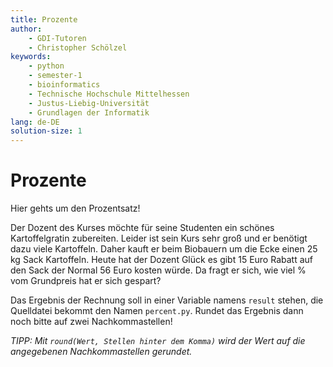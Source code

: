 ```yaml
---
title: Prozente
author:
    - GDI-Tutoren
    - Christopher Schölzel
keywords:
    - python
    - semester-1
    - bioinformatics
    - Technische Hochschule Mittelhessen
    - Justus-Liebig-Universität
    - Grundlagen der Informatik
lang: de-DE
solution-size: 1
---
```


# Prozente

Hier gehts um den Prozentsatz!

Der Dozent des Kurses möchte für seine Studenten ein schönes Kartoffelgratin zubereiten.
Leider ist sein Kurs sehr groß und er benötigt dazu viele Kartoffeln.
Daher kauft er beim Biobauern um die Ecke einen 25 kg Sack Kartoffeln.
Heute hat der Dozent Glück es gibt 15 Euro Rabatt auf den Sack der Normal 56 Euro kosten würde.
Da fragt er sich, wie viel % vom Grundpreis hat er sich gespart?

Das Ergebnis der Rechnung soll in einer Variable namens `result` stehen, die Quelldatei bekommt den Namen `percent.py`.
Rundet das Ergebnis dann noch bitte auf zwei Nachkommastellen!

*TIPP: Mit `round(Wert, Stellen hinter dem Komma)` wird der Wert auf die angegebenen Nachkommastellen gerundet.*